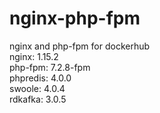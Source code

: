 # nginx-php-fpm
nginx and php-fpm for dockerhub<br>
nginx:    1.15.2 <br>
php-fpm:  7.2.8-fpm <br>
phpredis: 4.0.0 <br>
swoole: 	4.0.4 <br>
rdkafka:  3.0.5 <br>

